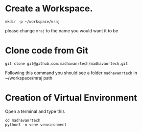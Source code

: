 # Create a Workspace.
```
mkdir -p ~/workspace/mraj
```

please change `mraj` to the name you would want it to be

# Clone code from Git

```
git clone git@github.com:madhavanrtech/madhavanrtech.git
```
Following this command you should see a folder `madhavanrtech` in ~/workspace/mraj path

# Creation of Virtual Environment
Open a terminal and type this
```
cd madhavanrtech
python3 -m venv venvironment
```